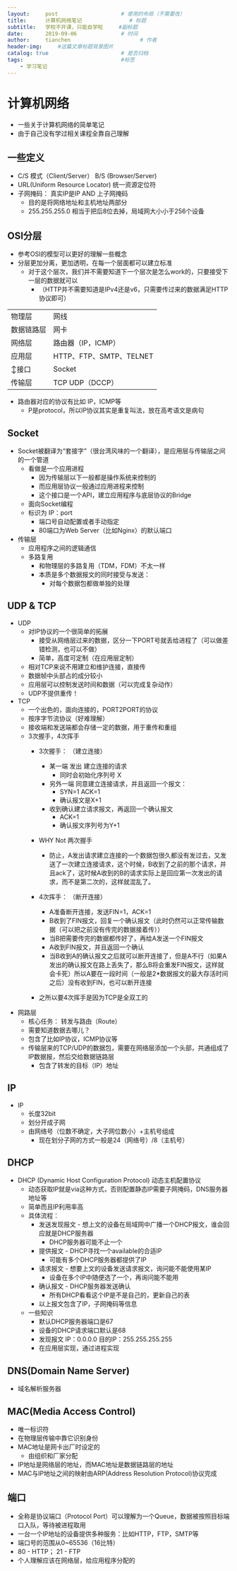 ```yaml
---
layout:     post                    # 使用的布局（不需要改）
title:      计算机网络笔记               # 标题 
subtitle:   学校不开课，只能自学啦     #副标题
date:       2019-09-06              # 时间
author:     tianchen                      # 作者
header-img:     #这篇文章标题背景图片
catalog: true                       # 是否归档
tags:                               #标签
    - 学习笔记
---
```

# 计算机网络
* 一些关于计算机网络的简单笔记
* 由于自己没有学过相关课程全靠自己理解

## 一些定义
* C/S 模式（Client/Server）   B/S (Browser/Server)
* URL(Uniform Resource Locator) 统一资源定位符 
* 子网掩码： 真实IP是IP AND 上子网掩码
    * 目的是将网络地址和主机地址两部分
    * 255.255.255.0 相当于把后8位去掉，局域网大小小于256个设备

## OSI分层
* 参考OSI的模型可以更好的理解一些概念
* 分层更加分离，更加透明，在每一个层面都可以建立标准
    * 对于这个层次，我们并不需要知道下一个层次是怎么work的，只要接受下一层的数据就可以
        * （HTTP并不需要知道是IPv4还是v6，只需要传过来的数据满足HTTP协议即可）

|||
|--|--|
|物理层|网线|
|数据链路层|网卡|
|网络层|路由器（IP，ICMP）|
|应用层|HTTP、FTP、SMTP、TELNET|
|↕接口|Socket|
|传输层|TCP UDP（DCCP）|

* 路由器对应的协议有比如 IP，ICMP等
    * P是protocol，所以IP协议其实是重复叫法，放在高考语文是病句

## Socket
* Socket被翻译为“套接字”（很台湾风味的一个翻译），是应用层与传输层之间的一个管道
    * 看做是一个应用进程
        * 因为传输层以下一般都是操作系统来控制的
        * 而应用层协议一般通过应用进程来控制
        * 这个接口是一个API，建立应用程序与底层协议的Bridge
    * 面向Socket编程
    * 标识为 IP：port
        * 端口号自动配置或者手动指定
        * 80端口为Web Server（比如Nginx）的默认端口
* 传输层
    * 应用程序之间的逻辑通信
    * 多路复用
        * 和物理层的多路复用（TDM，FDM）不太一样
        * 本质是多个数据报文的同时接受与发送：
            * 对每个数据包都做单独的处理
## UDP & TCP
* UDP
    * 对IP协议的一个很简单的拓展
        * 接受从网络层过来的数据，区分一下PORT号就丢给进程了（可以做差错检测，也可以不做）
        * 简单，高度可定制（在应用层定制）
    * 相对TCP来说不用建立和维护连接，直接传
    * 数据帧中头部占的成分较小
    * 应用层可以控制发送时间和数据（可以完成复杂动作）
    * UDP不提供重传！
* TCP
    * 一个出色的，面向连接的，PORT2PORT的协议
    * 按序字节流协议（好难理解）
    * 接收端和发送端都会存储一定的数据，用于重传和重组
    * 3次握手，4次挥手 
        * 3次握手： （建立连接）
            * 某一端 发出 建立连接的请求
                * 同时会初始化序列号 X
            * 另外一端 同意建立连接请求，并且返回一个报文：
                * SYN=1 ACK=1 
                * 确认报文是X+1
            * 收到确认建立请求报文，再返回一个确认报文
                * ACK=1
                * 确认报文序列号为Y+1
        * WHY Not 两次握手
            * 防止，A发出请求建立连接的一个数据包很久都没有发过去，又发送了一次建立连接请求，这个时候，B收到了之前的那个请求，并且ack了，这时候A收到的B的请求实际上是回应第一次发出的请求，而不是第二次的，这样就混乱了。


        * 4次挥手： （断开连接）
            * A准备断开连接，发送FIN=1，ACK=1
            * B收到了FIN报文，回复一个确认报文（此时仍然可以正常传输数据（可以把之前没有传完的数据接着传））
            * 当B把需要传完的数据都传好了，再给A发送一个FIN报文
            * A收到FIN报文，并且返回一个确认
            * 当B收到A的确认报文之后就可以断开连接了，但是A不行（如果A发出的确认报文在路上丢失了，那么B将会重发FIN报文，这样就会卡死）所以A要在一段时间（一般是2*数据报文的最大存活时间之后）没有收到FIN，也可以断开连接
        * 之所以要4次挥手是因为TCP是全双工的
* 网路层
    * 核心任务： 转发与路由（Route）
    * 需要知道数据去哪儿？
    * 包含了比如IP协议，ICMP协议等
    * 传输层来的TCP/UDP的数据包，需要在网络层添加一个头部，共通组成了IP数据报，然后交给数据链路层
        * 包含了转发的目标（IP）地址
## IP
* IP
    * 长度32bit
    * 划分开成子网
    * 由网络号（位数不确定，大子网位数小）+主机号组成
        * 现在划分子网的方式一般是24（网络号）/8（主机号）
## DHCP
* DHCP (Dynamic Host Configuration Protocol) 动态主机配置协议
    * 动态获取IP就是via这种方式，否则配置静态IP需要子网掩码，DNS服务器地址等
    * 简单而且IP利用率高
    * 具体流程：
        * 发送发现报文 - 想上文的设备在局域网中广播一个DHCP报文，谁会回应就是DHCP服务器
            * DHCP服务器可能不止一个
        * 提供报文 -  DHCP寻找一个available的合适IP
            * 可能有多个DHCP服务器都提供了IP
        * 请求报文 - 想要上文的设备发送请求报文，询问能不能使用某IP
            * 设备在多个IP中随便选了一个，再询问能不能用
        * 确认报文 - DHCP服务器发送确认
            * 所有DHCP看看这个IP是不是自己的，更新自己的表
        * 以上报文包含了IP，子网掩码等信息
    * 一些知识
        * 默认DHCP服务器端口是67
        * 设备的DHCP请求端口默认是68
        * 发现报文 IP：0.0.0.0 目的IP：255.255.255.255
        * 在应用层实现，通过进程实现
## DNS(Domain Name Server)
* 域名解析服务器

## MAC(Media Access Control)
* 唯一标识符
* 在物理层传输中靠它识别身份
* MAC地址是网卡出厂时设定的
    * 由组织和厂家分配
* IP地址是网络层的地址，而MAC地址是数据链路层的地址
* MAC与IP地址之间的映射由ARP(Address Resolution Protocol)协议完成

## 端口
* 全称是协议端口（Protocol Port）可以理解为一个Queue，数据被按照目标端口入队，等待被进程取用
* 一台一个IP地址的设备提供多种服务：比如HTTP，FTP，SMTP等
* 端口号的范围从0~65536（16比特）
* 80 - HTTP； 21 - FTP
* 个人理解应该在网络层，给应用程序分配的



